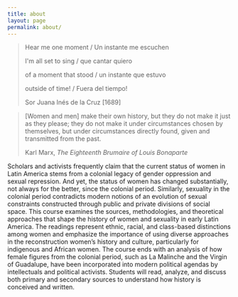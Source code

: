 ```yaml
---
title: about
layout: page
permalink: about/
---
```


> Hear me one moment / Un instante me escuchen 
>
> I'm all set to sing / que cantar quiero 
>
> of a moment that stood / un instante que estuvo 
>
> outside of time! / Fuera del tiempo!
>
> Sor Juana Inés de la Cruz [1689]
 

> [Women and men] make their own history, but they do not make it just as they
please; they do not make it under circumstances chosen by themselves, but under
circumstances directly found, given and transmitted from the past.
> 
> Karl Marx, *The Eighteenth Brumaire of Louis Bonaparte*



Scholars and activists frequently claim that the current status of women in
Latin America stems from a colonial legacy of gender oppression and sexual
repression. And yet, the status of women has changed substantially, not always
for the better, since the colonial period. Similarly, sexuality in the colonial
period contradicts modern notions of an evolution of sexual constraints
constructed through public and private divisions of social space.  This course
examines the sources, methodologies, and theoretical approaches that shape the
history of women and sexuality in early Latin America. The readings represent
ethnic, racial, and class-based distinctions among women and emphasize the
importance of using diverse approaches in the reconstruction women’s history
and culture, particularly for indigenous and African women. The course ends
with an analysis of how female figures from the colonial period, such as La
Malinche and the Virgin of Guadalupe, have been incorporated into modern
political agendas by intellectuals and political activists. Students will read,
analyze, and discuss both primary and secondary sources to understand how
history is conceived and written. 

